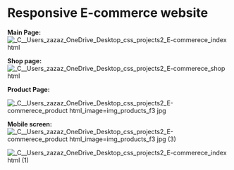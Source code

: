 # Responsive E-commerce website


<strong> Main Page: </strong>
![_C__Users_zazaz_OneDrive_Desktop_css_projects2_E-commerece_index html](https://github.com/Abdelrahmanegy/e-commerce/assets/105970352/a9e5069c-8d3e-47a0-a7d8-623e945632eb)

<strong> Shop page: </strong>
![_C__Users_zazaz_OneDrive_Desktop_css_projects2_E-commerece_shop html](https://github.com/Abdelrahmanegy/e-commerce/assets/105970352/9f5af4fb-8906-477f-8133-3e4b32e1370b)

<strong> Product Page: </strong>

![_C__Users_zazaz_OneDrive_Desktop_css_projects2_E-commerece_product html_image=img_products_f3 jpg](https://github.com/Abdelrahmanegy/e-commerce/assets/105970352/ce9ad89d-ea98-49c9-9e67-31eeb5300886)

<Strong>Mobile screen:</strong>
![_C__Users_zazaz_OneDrive_Desktop_css_projects2_E-commerece_product html_image=img_products_f3 jpg (3)](https://github.com/Abdelrahmanegy/e-commerce/assets/105970352/b1ab1871-b262-49b0-9f31-abe19a41e02f)

![_C__Users_zazaz_OneDrive_Desktop_css_projects2_E-commerece_index html (1)](https://github.com/Abdelrahmanegy/e-commerce/assets/105970352/413a4d4b-81fa-4d58-b8af-acc18871153b)




